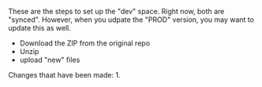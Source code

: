 These are the steps to set up the "dev" space. Right now, both are "synced".
However, when you udpate the "PROD" version, you may want to update this as well.
- Download the ZIP from the original repo
- Unzip
- upload "new" files

Changes thaat have been made:
1. 
